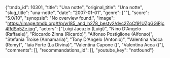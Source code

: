 {"tmdb_id": 10301, "title": "Una notte", "original_title": "Una notte", "slug_title": "una-notte", "date": "2007-01-01", "genre": [""], "score": "5.0/10", "synopsis": "No overview found.", "image": "https://image.tmdb.org/t/p/w185_and_h278_bestv2/dvc2ZoCf91UZgGGiRjc4RdSn5Ze.jpg", "actors": ["Luigi Jacuzio (Luigi)", "Nino D'Angelo (Raffaele)", "Riccardo Zinna (Ricardo)", "Alfonso Postiglione (Alfonso)", "Stefania Troise (Annamaria)", "Tony D'Angelo (Antonio)", "Valentina Vacca (Romy)", "Iaia Forte (La Divina)", "Valentina Capone ()", "Valentina Acca ()"], "comments": [], "recommandations_id": [], "youtube_key": "notfound"}